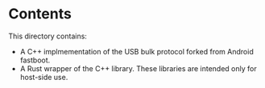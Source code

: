 # Contents

This directory contains:
- A C++ implmementation of the USB bulk protocol forked from Android fastboot.
- A Rust wrapper of the C++ library.
These libraries are intended only for host-side use.
